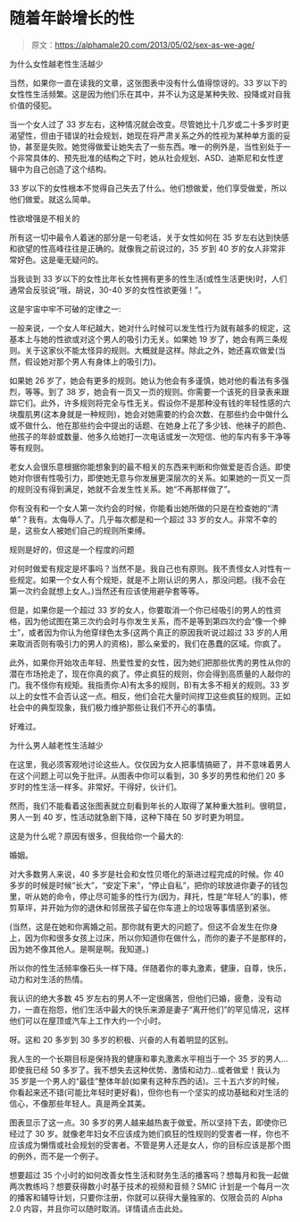 # 随着年龄增长的性

> 原文：<https://alphamale20.com/2013/05/02/sex-as-we-age/>

为什么女性越老性生活越少

当然，如果你一直在读我的文章，这张图表中没有什么值得惊讶的。33 岁以下的女性性生活频繁。这是因为他们乐在其中，并不认为这是某种失败、投降或对自我价值的侵犯。

当一个女人过了 33 岁左右，这种情况就会改变。尽管她比十几岁或二十多岁时更渴望性，但由于错误的社会规划，她现在将严肃关系之外的性视为某种单方面的妥协，甚至是失败。她觉得做爱让她失去了一些东西。唯一的例外是，当性别处于一个非常具体的、预先批准的结构之下时，她从社会规划、ASD、迪斯尼和女性逻辑中为自己创造了这个结构。

33 岁以下的女性根本不觉得自己失去了什么。他们想做爱，他们享受做爱，所以他们做爱。就这么简单。

性欲增强是不相关的

所有这一切中最令人着迷的部分是一句老话，关于女性如何在 35 岁左右达到快感和欲望的性高峰往往是正确的。就像我之前说过的，35 岁到 40 岁的女人非常非常好色。这是毫无疑问的。

当我谈到 33 岁以下的女性比年长女性拥有更多的性生活(或性生活更快)时，人们通常会反驳说“哦，胡说，30-40 岁的女性性欲更强！”。

这是宇宙中牢不可破的定律之一:

一般来说，一个女人年纪越大，她对什么时候可以发生性行为就有越多的规定，这基本上与她的性欲或对这个男人的吸引力无关。如果她 19 岁了，她会有两三条规则。关于这家伙不能太怪异的规则。大概就是这样。除此之外，她还喜欢做爱(当然，假设她对那个男人有身体上的吸引力)。

如果她 26 岁了，她会有更多的规则。她认为他会有多谨慎，她对他的看法有多强烈，等等。到了 38 岁，她会有一页又一页的规则。你需要一个该死的目录表来跟踪它们。此外，许多规则将完全与性无关。假设你不是那种没有钱的年轻性感的六块腹肌男(这本身就是一种规则)，她会对她需要的约会次数、在那些约会中做什么或不做什么、他在那些约会中提出的话题、在她身上花了多少钱、他袜子的颜色、他孩子的年龄或数量、他多久给她打一次电话或发一次短信、他的车内有多干净等等有规则。

老女人会很乐意根据你能想象到的最不相关的东西来判断和你做爱是否合适。即使她对你很有性吸引力，即使她无意与你发展更深层次的关系。如果她的一页又一页的规则没有得到满足，她就不会发生性关系。她“不再那样做了”。

你有没有和一个女人第一次约会的时候，你能看出她所做的只是在检查她的“清单”？我有。太侮辱人了。几乎每次都是和一个超过 33 岁的女人。非常不幸的是，这些女人被她们自己的规则所束缚。

规则是好的，但这是一个程度的问题

对何时做爱有规定是坏事吗？当然不是。我自己也有原则。我不责怪女人对性有一些规定。如果一个女人有个规矩，就是不上刚认识的男人，那没问题。(我不会在第一次约会就想上女人。)当然还有应该使用避孕套等等。

但是，如果你是一个超过 33 岁的女人，你要取消一个你已经吸引的男人的性资格，因为他试图在第三次约会时与你发生关系，而不是等到第四次约会“像一个绅士”，或者因为你认为他穿绿色太多(这两个真正的原因我听说过超过 33 岁的人用来取消否则有吸引力的男人的资格)，那么亲爱的，我们在愚蠢的区域。你疯了。

此外，如果你开始攻击年轻、热爱性爱的女性，因为她们把那些优秀的男性从你的潜在市场抢走了，现在你真的疯了。停止疯狂的规则，你会得到高质量的人敲你的门。我不怪你有规矩。我指责你:A)有太多的规则，B)有太多不相关的规则。33 岁以上的女性不会否认这一点。相反，他们会花大量时间捍卫这些疯狂的规则。正如社会中的典型现象，我们极力维护那些让我们不开心的事情。

好难过。

为什么男人越老性生活越少

在这里，我必须客观地讨论这些人。仅仅因为女人把事情搞砸了，并不意味着男人在这个问题上可以免于批评。从图表中你可以看到，30 多岁的男性和他们 20 多岁时的性生活一样多。非常好。干得好，伙计们。

然而，我们不能看着这张图表就立刻看到年长的人取得了某种重大胜利。很明显，男人一到 40 岁，性活动就急剧下降，这种下降在 50 岁时更为明显。

这是为什么呢？原因有很多，但我给你一个最大的:

婚姻。

对大多数男人来说，40 多岁是社会和女性贝塔化的渐进过程完成的时候。你 40 多岁的时候是时候“长大”，“安定下来”，“停止自私”，把你的球放进你妻子的钱包里，听从她的命令，停止尽可能多的性行为(因为，拜托，性是“年轻人”的事)，修剪草坪，并开始为你的退休和邻居孩子留在你车道上的垃圾等事情感到紧张。

(当然，这是在她和你离婚之前。那你就有更大的问题了。但这不会发生在你身上，因为你和很多女孩上过床，所以你知道你在做什么，而你的妻子不是那样的，因为她不像其他人。是啊是啊。我知道。)

所以你的性生活频率像石头一样下降。伴随着你的睾丸激素，健康，自尊，快乐，动力和对生活的热情。

我认识的绝大多数 45 岁左右的男人不一定很痛苦，但他们已婚，疲惫，没有动力，一直在抱怨，他们生活中最大的快乐来源是妻子“离开他们”的罕见情况，这样他们可以在屋顶或汽车上工作大约一个小时。

呀。这和 20 多岁到 30 多岁的积极、兴奋的人有着明显的区别。

我人生的一个长期目标是保持我的健康和睾丸激素水平相当于一个 35 岁的男人...即使我已经 50 多岁了。我不想失去这种优势、激情和动力...或者做爱！我认为 35 岁是一个男人的“最佳”整体年龄(如果有这种东西的话)。三十五六岁的时候，你看起来还不错(可能比年轻时更好看)，但你也有一个坚实的成功基础和对生活的信心，不像那些年轻人。真是两全其美。

图表显示了这一点。30 多岁的男人越来越热衷于做爱。所以坚持下去，即使你已经过了 30 岁。就像老年妇女不应该成为她们疯狂的性规则的受害者一样，你也不应该成为懒惰或社会规划的受害者。不管是男人还是女人，你的目标应该是那个图的例外，而不是一个例子。

想要超过 35 个小时的如何改善女性生活和财务生活的播客吗？想每月和我一起做两次教练吗？想要获得数小时基于技术的视频和音频？SMIC 计划是一个每月一次的播客和辅导计划，只要你注册，你就可以获得大量独家的、仅限会员的 Alpha 2.0 内容，并且你可以随时取消。详情请点击此处。
